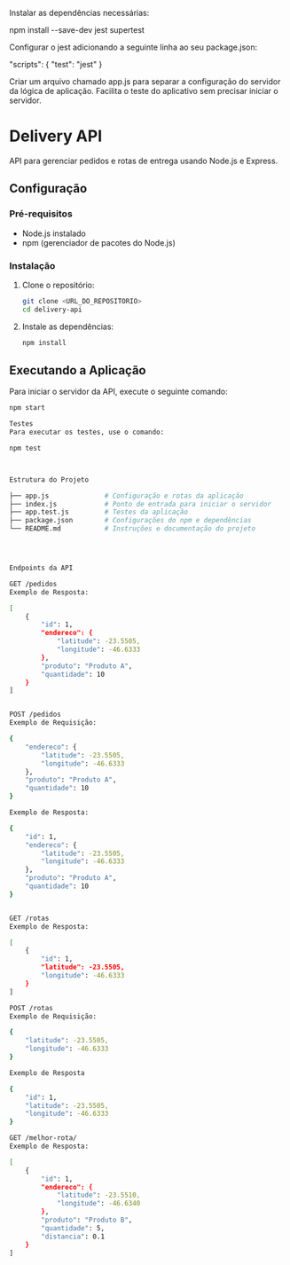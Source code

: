 Instalar as dependências necessárias:

npm install --save-dev jest supertest

Configurar o jest adicionando a seguinte linha ao seu package.json:

"scripts": {
  "test": "jest"
}

Criar um arquivo chamado app.js para separar a configuração do servidor da lógica de aplicação. Facilita o teste do aplicativo sem precisar iniciar o servidor.



# Delivery API

API para gerenciar pedidos e rotas de entrega usando Node.js e Express.

## Configuração

### Pré-requisitos

- Node.js instalado
- npm (gerenciador de pacotes do Node.js)

### Instalação

1. Clone o repositório:
    ```bash
    git clone <URL_DO_REPOSITORIO>
    cd delivery-api
    ```

2. Instale as dependências:
    ```bash
    npm install
    ```

## Executando a Aplicação

Para iniciar o servidor da API, execute o seguinte comando:
```bash
npm start

Testes
Para executar os testes, use o comando:

npm test



Estrutura do Projeto

├── app.js              # Configuração e rotas da aplicação
├── index.js            # Ponto de entrada para iniciar o servidor
├── app.test.js         # Testes da aplicação
├── package.json        # Configurações do npm e dependências
└── README.md           # Instruções e documentação do projeto




Endpoints da API

GET /pedidos
Exemplo de Resposta:

[
    {
        "id": 1,
        "endereco": {
            "latitude": -23.5505,
            "longitude": -46.6333
        },
        "produto": "Produto A",
        "quantidade": 10
    }
]


POST /pedidos
Exemplo de Requisição:

{
    "endereco": {
        "latitude": -23.5505,
        "longitude": -46.6333
    },
    "produto": "Produto A",
    "quantidade": 10
}

Exemplo de Resposta:

{
    "id": 1,
    "endereco": {
        "latitude": -23.5505,
        "longitude": -46.6333
    },
    "produto": "Produto A",
    "quantidade": 10
}


GET /rotas
Exemplo de Resposta:

[
    {
        "id": 1,
        "latitude": -23.5505,
        "longitude": -46.6333
    }
]

POST /rotas
Exemplo de Requisição:

{
    "latitude": -23.5505,
    "longitude": -46.6333
}

Exemplo de Resposta

{
    "id": 1,
    "latitude": -23.5505,
    "longitude": -46.6333
}

GET /melhor-rota/
Exemplo de Resposta:

[
    {
        "id": 1,
        "endereco": {
            "latitude": -23.5510,
            "longitude": -46.6340
        },
        "produto": "Produto B",
        "quantidade": 5,
        "distancia": 0.1
    }
]
